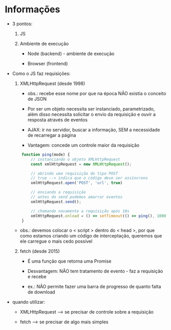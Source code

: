 # Informações

* 3 pontos:

    1. JS

    2. Ambiente de execução

        - Node (backend) - ambiente de execução

        - Browser (frontend)

* Como o JS faz requisições:

    1. XMLHttpRequest (desde 1998)

        - obs.: recebe esse nome por que na época NÃO existia o conceito de JSON

        - Por ser um objeto necessita ser instanciado, parametrizado, além disso necessita solicitar o envio da requisição e ouvir a resposta através de eventos

        - AJAX: ir no servidor, buscar a informação, SEM a necessidade de recarregar a página

        - Vantagem: concede um controle maior da requisição

    ```js
        function ping(mode) {
            // instanciando o objeto XMLHttpRequest
            const xmlHttpRequest = new XMLHttpRequest();

            // abrindo uma requisição do tipo POST
            // true --> indica que o código deve ser assíncrono
            xmlHttpRequest.open('POST', 'url', true)

            // enviando a requisição
            // antes do send podemos amarrar eventos
            xmlHttpRequest.send();

            // chamando novamente a requisição após 10s
            xmlHttpRequest.onload = () => setTimeout(() => ping(), 10000);
        }
    ```

    - obs.: devemos colocar o < script > dentro do < head >, por que como estamos criando um código de interceptação, queremos que ele carregue o mais cedo possível

    2. fetch (desde 2015)

        - É uma função que retorna uma Promise

        - Desvantagem: NÃO tem tratamento de evento - faz a requisição e recebe

        - ex.: NÃO permite fazer uma barra de progresso de quanto falta de download

* quando utilizar:

    - XMLHttpRequest --> se precisar de controle sobre a requisição

    - fetch --> se precisar de algo mais simples
